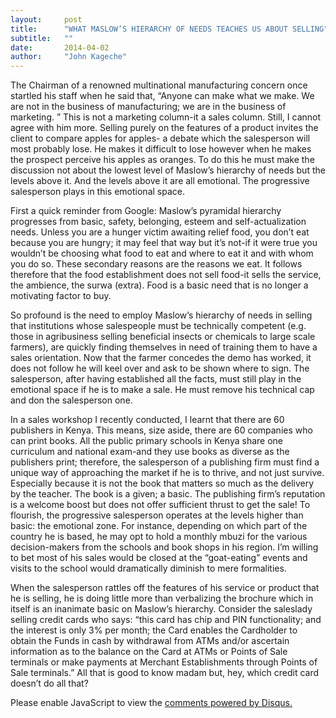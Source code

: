 ```yaml
---
layout:     post
title:      "WHAT MASLOW’S HIERARCHY OF NEEDS TEACHES US ABOUT SELLING"
subtitle:   ""
date:       2014-04-02
author:     "John Kageche"
---
```


<p>The Chairman of a renowned multinational manufacturing concern once startled his staff when he said that, “Anyone can make what we make. We are not in the business of manufacturing; we are in the business of marketing. ” This is not a marketing column-it a sales column. Still, I cannot agree with him more. Selling purely on the features of a product invites the client to compare apples for apples- a debate which the salesperson will most probably lose. He makes it difficult to lose however when he makes the prospect perceive his apples as oranges. To do this he must make the discussion not about the lowest level of Maslow’s hierarchy of needs but the levels above it. And the levels above it are all emotional. The progressive salesperson plays in this emotional space.</p>

<p>First a quick reminder from Google: Maslow’s pyramidal hierarchy progresses from basic, safety, belonging, esteem and self-actualization needs.  Unless you are a hunger victim awaiting relief food, you don’t eat because you are hungry; it may feel that way but it’s not-if it were true you wouldn’t be choosing what food to eat and where to eat it and with whom you do so. These secondary reasons are the reasons we eat. It follows therefore that the food establishment does not sell food-it sells the service, the ambience, the surwa (extra). Food is a basic need that is no longer a motivating factor to buy. </p>
 
<p>So profound is the need to employ Maslow’s hierarchy of needs in selling that institutions whose salespeople must be technically competent (e.g. those in agribusiness selling beneficial insects or chemicals to large scale farmers), are quickly finding themselves in need of training them to have a sales orientation.  Now that the farmer concedes the demo has worked, it does not follow he will keel over and ask to be shown where to sign. The salesperson, after having established all the facts, must still play in the emotional space if he is to make a sale. He must remove his technical cap and don the salesperson one.</p>

<p>In a sales workshop I recently conducted, I learnt that there are 60 publishers in Kenya. This means, size aside, there are 60 companies who can print books. All the public primary schools in Kenya share one curriculum and national exam-and they use books as diverse as the publishers print; therefore, the salesperson of a publishing firm must find a unique way of approaching the market if he is to thrive, and not just survive. Especially because it is not the book that matters so much as the delivery by the teacher. The book is a given; a basic. The publishing firm’s reputation is a welcome boost but does not offer sufficient thrust to get the sale! To flourish, the progressive salesperson operates at the levels higher than basic: the emotional zone. For instance, depending on which part of the country he is based, he may opt to hold a monthly mbuzi for the various decision-makers from the schools and book shops in his region. I’m willing to bet most of his sales would be closed at the “goat-eating” events and visits to the school would dramatically diminish to mere formalities.</p>

<p>When the salesperson rattles off the features of his service or product that he is selling, he is doing little more than verbalizing the brochure which in itself is an inanimate basic on Maslow’s hierarchy. Consider the saleslady selling credit cards who says: “this card has chip and PIN functionality; and the interest is only 3% per month; the Card enables the Cardholder to obtain the Funds in cash by withdrawal from ATMs and/or ascertain information as to the balance on the Card at ATMs or Points of Sale terminals or make payments at Merchant Establishments through Points of Sale terminals.” All that is good to know madam but, hey, which credit card doesn’t do all that?</p>

<div id="disqus_thread"></div>
<script type="text/javascript">
    /* * * CONFIGURATION VARIABLES * * */
    var disqus_shortname = 'lendmeyourears';
    var disqus_identifier = '2014-04-02';
    
    /* * * DON'T EDIT BELOW THIS LINE * * */
    (function() {
        var dsq = document.createElement('script'); dsq.type = 'text/javascript'; dsq.async = true;
        dsq.src = '//' + disqus_shortname + '.disqus.com/embed.js';
        (document.getElementsByTagName('head')[0] || document.getElementsByTagName('body')[0]).appendChild(dsq);
    })();
</script>
<noscript>Please enable JavaScript to view the <a href="https://disqus.com/?ref_noscript" rel="nofollow">comments powered by Disqus.</a></noscript>

<script type="text/javascript"><!--
//<![CDATA[
	twatchData = 'page='+encodeURIComponent( window.location );
	if( typeof document.referrer != 'undefined' && document.referrer != '' ) {
		twatchData += '&ref='+encodeURIComponent( document.referrer );
	}
	twatchData += '&no_cookies=true';
	if( typeof screen.width != 'undefined' ) {
		twatchData += '&resolution='+screen.width+'x'+screen.height;
	}
	document.write('<scr'+'ipt type="text/javascript" '+
	'src="http://www.lendmeyourears.co.ke/twatch/remote/js_logger.php?'+twatchData+'">'+
	'</scr'+'ipt>');
//]]>
//--></script>
